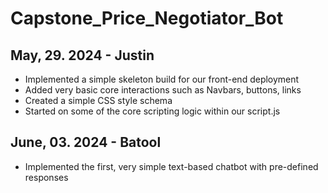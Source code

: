 # Capstone_Price_Negotiator_Bot

## May, 29. 2024 - Justin
+ Implemented a simple skeleton build for our front-end deployment
+ Added very basic core interactions such as Navbars, buttons, links
+ Created a simple CSS style schema
+ Started on some of the core scripting logic within our script.js

## June, 03. 2024 - Batool
+ Implemented the first, very simple text-based chatbot with pre-defined responses 